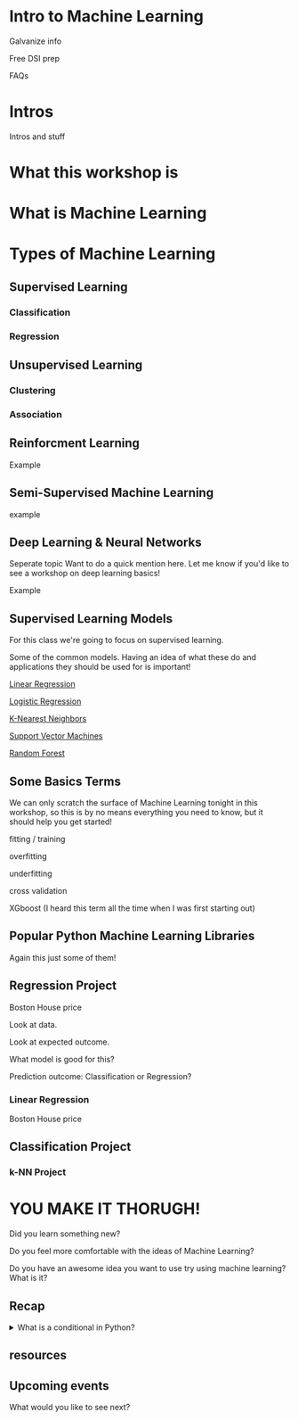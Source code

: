 # Intro to Machine Learning

Galvanize info

Free DSI prep

FAQs

# Intros

Intros and stuff


# What this workshop is

# What is Machine Learning

# Types of Machine Learning

## Supervised Learning

### Classification

### Regression



## Unsupervised Learning

### Clustering 
### Association

## Reinforcment Learning

Example

## Semi-Supervised Machine Learning

example

## Deep Learning & Neural Networks

Seperate topic Want to do a quick mention here. Let me know if you'd like to see a workshop on deep learning basics!

Example


## Supervised Learning Models

For this class we're going to focus on supervised learning. 


Some of the common models. Having an idea of what these do and applications they should be used for is important! 


[Linear Regression](https://en.wikipedia.org/wiki/Linear_regression)

[Logistic Regression](https://en.wikipedia.org/wiki/Logistic_regression)

[K-Nearest Neighbors](https://en.wikipedia.org/wiki/K-nearest_neighbors_algorithm)

[Support Vector Machines](https://en.wikipedia.org/wiki/Support-vector_machine)

[Random Forest](https://en.wikipedia.org/wiki/Random_forest)


## Some Basics Terms

We can only scratch the surface of Machine Learning tonight in this workshop, so this is by no means everything you need to know, but it should help you get started!


fitting / training

overfitting

underfitting

cross validation

XGboost (I heard this term all the time when I was first starting out)


## Popular Python Machine Learning Libraries

Again this just some of them!




## Regression Project

Boston House price

Look at data. 

Look at expected outcome.

What model is good for this?

Prediction outcome: Classification or Regression?


### Linear Regression

Boston House price


## Classification Project

### k-NN Project


# YOU MAKE IT THORUGH!

Did you learn something new?

Do you feel more comfortable with the ideas of Machine Learning?

Do you have an awesome idea you want to use try using machine learning? What is it?


## Recap

<details>
  <summary>What is a conditional in Python?</summary>
  
 A way to check if data meets a certain condition or not. `if` `elif` `else`.
	
</details>


## resources





## Upcoming events

What would you like to see next?










